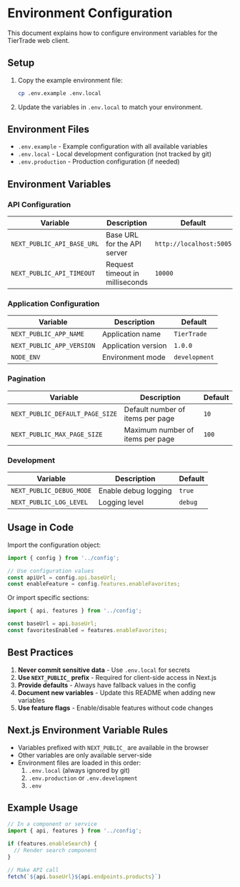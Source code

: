 # Environment Configuration

This document explains how to configure environment variables for the TierTrade web client.

## Setup

1. Copy the example environment file:
   ```bash
   cp .env.example .env.local
   ```

2. Update the variables in `.env.local` to match your environment.

## Environment Files

- `.env.example` - Example configuration with all available variables
- `.env.local` - Local development configuration (not tracked by git)
- `.env.production` - Production configuration (if needed)

## Environment Variables

### API Configuration

| Variable | Description | Default |
|----------|-------------|---------|
| `NEXT_PUBLIC_API_BASE_URL` | Base URL for the API server | `http://localhost:5005` |
| `NEXT_PUBLIC_API_TIMEOUT` | Request timeout in milliseconds | `10000` |

### Application Configuration

| Variable | Description | Default |
|----------|-------------|---------|
| `NEXT_PUBLIC_APP_NAME` | Application name | `TierTrade` |
| `NEXT_PUBLIC_APP_VERSION` | Application version | `1.0.0` |
| `NODE_ENV` | Environment mode | `development` |

### Pagination

| Variable | Description | Default |
|----------|-------------|---------|
| `NEXT_PUBLIC_DEFAULT_PAGE_SIZE` | Default number of items per page | `10` |
| `NEXT_PUBLIC_MAX_PAGE_SIZE` | Maximum number of items per page | `100` |

### Development

| Variable | Description | Default |
|----------|-------------|---------|
| `NEXT_PUBLIC_DEBUG_MODE` | Enable debug logging | `true` |
| `NEXT_PUBLIC_LOG_LEVEL` | Logging level | `debug` |

## Usage in Code

Import the configuration object:

```typescript
import { config } from '../config';

// Use configuration values
const apiUrl = config.api.baseUrl;
const enableFeature = config.features.enableFavorites;
```

Or import specific sections:

```typescript
import { api, features } from '../config';

const baseUrl = api.baseUrl;
const favoritesEnabled = features.enableFavorites;
```

## Best Practices

1. **Never commit sensitive data** - Use `.env.local` for secrets
2. **Use `NEXT_PUBLIC_` prefix** - Required for client-side access in Next.js
3. **Provide defaults** - Always have fallback values in the config
4. **Document new variables** - Update this README when adding new variables
5. **Use feature flags** - Enable/disable features without code changes

## Next.js Environment Variable Rules

- Variables prefixed with `NEXT_PUBLIC_` are available in the browser
- Other variables are only available server-side
- Environment files are loaded in this order:
  1. `.env.local` (always ignored by git)
  2. `.env.production` or `.env.development`
  3. `.env`

## Example Usage

```typescript
// In a component or service
import { api, features } from '../config';

if (features.enableSearch) {
  // Render search component
}

// Make API call
fetch(`${api.baseUrl}${api.endpoints.products}`)
```
